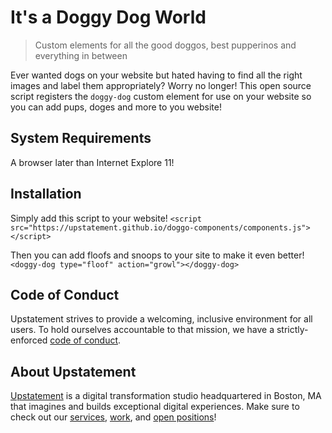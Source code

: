 # It's a Doggy Dog World

> Custom elements for all the good doggos, best pupperinos and everything in between

Ever wanted dogs on your website but hated having to find all the right images and label them appropriately?
Worry no longer!
This open source script registers the `doggy-dog` custom element for use on your website so you can add pups, doges and more to you website!

## System Requirements

A browser later than Internet Explore 11!

## Installation

Simply add this script to your website!
`<script src="https://upstatement.github.io/doggo-components/components.js"></script>`

Then you can add floofs and snoops to your site to make it even better!
`<doggy-dog type="floof" action="growl"></doggy-dog>`

## Code of Conduct

Upstatement strives to provide a welcoming, inclusive environment for all users. To hold ourselves accountable to that mission, we have a strictly-enforced [code of conduct](CODE_OF_CONDUCT.md).

## About Upstatement

[Upstatement](https://www.upstatement.com/) is a digital transformation studio headquartered in Boston, MA that imagines and builds exceptional digital experiences. Make sure to check out our [services](https://www.upstatement.com/services/), [work](https://www.upstatement.com/work/), and [open positions](https://www.upstatement.com/jobs/)!